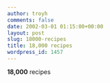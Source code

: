 ```yaml
---
author: troyh
comments: false
date: 2002-03-01 01:15:00+00:00
layout: post
slug: 18000-recipes
title: 18,000 recipes
wordpress_id: 1457
---
```


**18,000** recipes
